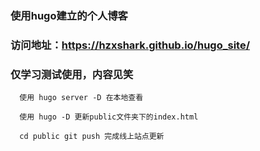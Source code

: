 ### 使用hugo建立的个人博客
### 访问地址：https://hzxshark.github.io/hugo_site/
### 仅学习测试使用，内容见笑

```
  使用 hugo server -D 在本地查看

  使用 hugo -D 更新public文件夹下的index.html

  cd public git push 完成线上站点更新

```